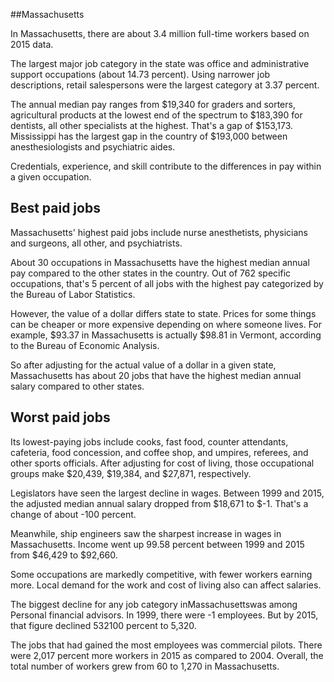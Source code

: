 

##Massachusetts

In Massachusetts, there are about 3.4 million full-time workers based on 2015 data.

The largest major job category in the state was office and administrative support occupations (about 14.73 percent). Using narrower job descriptions, retail salespersons were the largest category at 3.37 percent.
               
The annual median pay ranges from $19,340 for graders and sorters, agricultural products at the lowest end of the spectrum to  $183,390 for dentists, all other specialists at the highest. That's a gap of $153,173. Mississippi has the largest gap in the country of $193,000 between anesthesiologists and psychiatric aides.
          
Credentials, experience, and skill contribute to the differences in pay within a given occupation.

## Best paid jobs
Massachusetts' highest paid jobs include <span class='occ_title_em'>nurse anesthetists, physicians and surgeons, all other</span>, and <span class='occ_title_em'>psychiatrists</span>.
               
About 30 occupations in Massachusetts have the highest median annual pay compared to the other states in the country. Out of 762 specific occupations, that's 5 percent of all jobs with the highest pay categorized by the Bureau of Labor Statistics.
               
However, the value of a dollar differs state to state. Prices for some things can be cheaper or more expensive depending on where someone lives. For example, $93.37 in Massachusetts is actually $98.81 in Vermont, according to the Bureau of Economic Analysis.
               
So after adjusting for the actual value of a dollar in a given state, Massachusetts has about 20 jobs that have the highest median annual salary compared to other states.
               
## Worst paid jobs

Its lowest-paying jobs include <span class='occ_title_em'>cooks, fast food</span>, <span class='occ_title_em'>counter attendants, cafeteria, food concession, and coffee shop</span>, and <span class='occ_title_em'>umpires, referees, and other sports officials</span>. After adjusting for cost of living, those occupational groups make $20,439,  $19,384, and  $27,871, respectively.
               
<span class='occ_title_em'>Legislators</span> have seen the largest decline in wages. Between 1999 and 2015, the adjusted median annual salary dropped from $18,671 to $-1. That's a change of about -100 percent.
               
Meanwhile, <span class='occ_title_em'>ship engineers</span> saw the sharpest increase in wages in Massachusetts. Income went up 99.58 percent between 1999 and 2015 from $46,429 to $92,660.

Some occupations are markedly competitive, with fewer workers earning more. Local demand for the work and cost of living also can affect salaries.

            
The biggest decline for any job category inMassachusettswas among <span class='occ_title_em'>Personal financial advisors</span>. In 1999, there were -1 employees. But by 2015, that figure declined 532100 percent to 5,320. 
               
The jobs that had gained the most employees was commercial pilots. There were 2,017 percent more workers in 2015 as compared to 2004. Overall, the total number of workers grew from 60 to 1,270 in Massachusetts.
